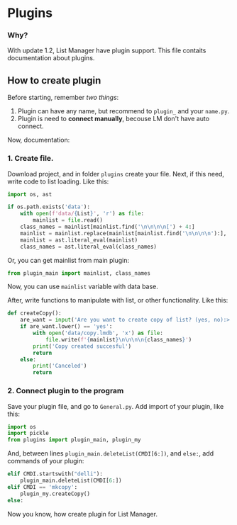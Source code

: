 # Plugins
### Why?
With update 1.2, List Manager have plugin support. This file contaits documentation about plugins.
## How to create plugin
Before starting, remember _two things_:
1. Plugin can have any name, but recommend to `plugin_` and your `name.py`.
2. Plugin is need to **connect manually**, becouse LM don't have auto connect.

Now, documentation:
### 1. Create file.
Download project, and in folder `plugins` create your file. Next, if this need, write code to list loading. Like this:
```Python
import os, ast

if os.path.exists('data'):
    with open(f'data/{List}', 'r') as file:
        mainlist = file.read()
    class_names = mainlist[mainlist.find('\n\n\n\n[') + 4:]
    mainlist = mainlist.replace(mainlist[mainlist.find('\n\n\n\n'):], '')
    mainlist = ast.literal_eval(mainlist)
    class_names = ast.literal_eval(class_names)
```

Or, you can get mainlist from main plugin:
```Python
from plugin_main import mainlist, class_names
```

Now, you can use `mainlist` variable with data base.

After, write functions to manipulate with list, or other functionality.
Like this:
```Python
def createCopy():
    are_want = input('Are you want to create copy of list? (yes, no):> ')
    if are_want.lower() == 'yes':
        with open('data/copy.lmdb', 'x') as file:
            file.write(f'{mainlist}\n\n\n\n{class_names}')
        print('Copy created succesful')
        return
    else:
        print('Canceled')
        return
```

### 2. Connect plugin to the program
Save your plugin file, and go to `General.py`. Add import of your plugin, like this:
```Python
import os
import pickle
from plugins import plugin_main, plugin_my
```

And, between lines `plugin_main.deleteList(CMDI[6:])`, and `else:`, add commands of your plugin:
```Python
elif CMDI.startswith("delli"):
    plugin_main.deleteList(CMDI[6:])
elif CMDI == 'mkcopy':
    plugin_my.createCopy()
else:
```
Now you know, how create plugin for List Manager.